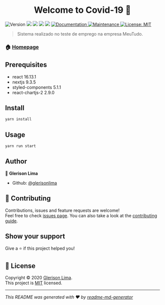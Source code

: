 <h1 align="center">Welcome to Covid-19 👋</h1>
<p>
  <img alt="Version" src="https://img.shields.io/badge/version-0.1.0-blue.svg?cacheSeconds=2592000" />
  <img src="https://img.shields.io/badge/react-16.13.1-blue.svg" />
  <img src="https://img.shields.io/badge/nextjs-9.3.5-blue.svg" />
  <img src="https://img.shields.io/badge/styled-components-5.1.1-blue.svg" />
  <img src="https://img.shields.io/badge/react-chartjs-2-2.9.0-blue.svg" />
  <a href="https://github.com/glerisonlima/covid19#readme" target="_blank">
    <img alt="Documentation" src="https://img.shields.io/badge/documentation-yes-brightgreen.svg" />
  </a>
  <a href="https://github.com/glerisonlima/covid19/graphs/commit-activity" target="_blank">
    <img alt="Maintenance" src="https://img.shields.io/badge/Maintained%3F-yes-green.svg" />
  </a>
  <a href="https://github.com/glerisonlima/covid19/blob/master/LICENSE" target="_blank">
    <img alt="License: MIT" src="https://img.shields.io/github/license/glerisonlima/Covid-19" />
  </a>
</p>

> Sistema realizado no teste de emprego na empresa MeuTudo.

### 🏠 [Homepage](https://covide19-8hx6p7mbm.now.sh/)

## Prerequisites

- react 16.13.1
- nextjs 9.3.5
- styled-components 5.1.1
- react-chartjs-2 2.9.0

## Install

```sh
yarn install
```

## Usage

```sh
yarn run start
```

## Author

👤 **Glerison Lima**

* Github: [@glerisonlima](https://github.com/glerisonlima)

## 🤝 Contributing

Contributions, issues and feature requests are welcome!<br />Feel free to check [issues page](https://github.com/glerisonlima/covid19/issues). You can also take a look at the [contributing guide](https://github.com/glerisonlima/covid19/blob/master/CONTRIBUTING.md).

## Show your support

Give a ⭐️ if this project helped you!

## 📝 License

Copyright © 2020 [Glerison Lima](https://github.com/glerisonlima).<br />
This project is [MIT](https://github.com/glerisonlima/covid19/blob/master/LICENSE) licensed.

***
_This README was generated with ❤️ by [readme-md-generator](https://github.com/kefranabg/readme-md-generator)_